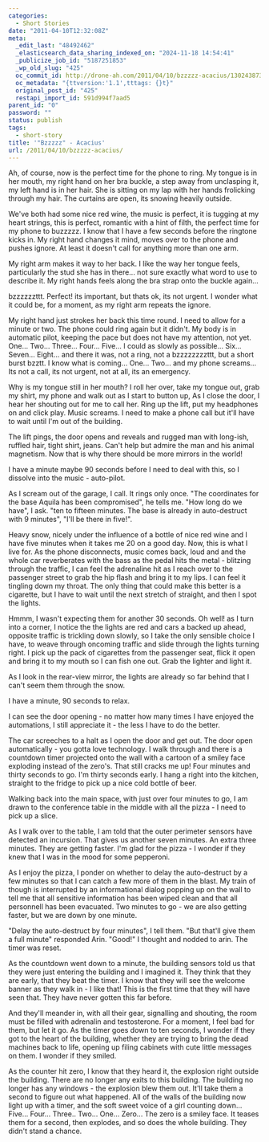 ```yaml
---
categories:
  - Short Stories
date: "2011-04-10T12:32:08Z"
meta:
  _edit_last: "48492462"
  _elasticsearch_data_sharing_indexed_on: "2024-11-18 14:54:41"
  _publicize_job_id: "5187251853"
  _wp_old_slug: "425"
  oc_commit_id: http://drone-ah.com/2011/04/10/bzzzzz-acacius/1302438730
  oc_metadata: "{ttversion:'1.1',tttags: {}t}"
  original_post_id: "425"
  restapi_import_id: 591d994f7aad5
parent_id: "0"
password: ""
status: publish
tags:
  - short-story
title: '"Bzzzzz" - Acacius'
url: /2011/04/10/bzzzzz-acacius/
---
```


Ah, of course, now is the perfect time for the phone to ring. My tongue is in
her mouth, my right hand on her bra buckle, a step away from unclasping it, my
left hand is in her hair. She is sitting on my lap with her hands frolicking
through my hair. The curtains are open, its snowing heavily outside.

We've both had some nice red wine, the music is perfect, it is tugging at my
heart strings, this is perfect, romantic with a hint of filth, the perfect time
for my phone to buzzzzz. I know that I have a few seconds before the ringtone
kicks in. My right hand changes it mind, moves over to the phone and pushes
ignore. At least it doesn't call for anything more than one arm.

My right arm makes it way to her back. I like the way her tongue feels,
particularly the stud she has in there... not sure exactly what word to use to
describe it. My right hands feels along the bra strap onto the buckle again...

bzzzzzzttt. Perfect! its important, but thats ok, its not urgent. I wonder what
it could be, for a moment, as my right arm repeats the ignore.

<!--more-->

My right hand just strokes her back this time round. I need to allow for a
minute or two. The phone could ring again but it didn't. My body is in automatic
pilot, keeping the pace but does not have my attention, not yet. One... Two...
Three... Four... Five... I could as slowly as possible... Six... Seven...
Eight... and there it was, not a ring, not a bzzzzzzzzttt, but a short burst
bzztt. I know what is coming... One... Two... and my phone screams... Its not a
call, its not urgent, not at all, its an emergency.

Why is my tongue still in her mouth? I roll her over, take my tongue out, grab
my shirt, my phone and walk out as I start to button up, As I close the door, I
hear her shouting out for me to call her. Ring up the lift, put my headphones on
and click play. Music screams. I need to make a phone call but it'll have to
wait until I'm out of the building.

The lift pings, the door opens and reveals and rugged man with long-ish, ruffled
hair, tight shirt, jeans. Can't help but admire the man and his animal
magnetism. Now that is why there should be more mirrors in the world!

I have a minute maybe 90 seconds before I need to deal with this, so I dissolve
into the music - auto-pilot.

As I scream out of the garage, I call. It rings only once. "The coordinates for
the base Aquila has been compromised", he tells me. "How long do we have", I
ask. "ten to fifteen minutes. The base is already in auto-destruct with 9
minutes", "I'll be there in five!".

Heavy snow, nicely under the influence of a bottle of nice red wine and I have
five minutes when it takes me 20 on a good day. Now, this is what I live for. As
the phone disconnects, music comes back, loud and and the whole car reverberates
with the bass as the pedal hits the metal - blitzing through the traffic, I can
feel the adrenaline hit as I reach over to the passenger street to grab the hip
flash and bring it to my lips. I can feel it tingling down my throat. The only
thing that could make this better is a cigarette, but I have to wait until the
next stretch of straight, and then I spot the lights.

Hmmm, I wasn't expecting them for another 30 seconds. Oh well! as I turn into a
corner, I notice the the lights are red and cars a backed up ahead, opposite
traffic is trickling down slowly, so I take the only sensible choice I  have, to
weave through oncoming traffic and slide through the lights turning right. I
pick up the pack of cigarettes from the passenger seat, flick it open and bring
it to my mouth so I can fish one out. Grab the lighter and light it.

As I look in the rear-view mirror, the lights are already so far behind that I
can't seem them through the snow.

I have a minute, 90 seconds to relax.

I can see the door opening - no matter how many times I have enjoyed the
automations, I still appreciate it - the less I have to do the better.

The car screeches to a halt as I open the door and get out. The door open
automatically - you gotta love technology. I walk through and there is a
countdown timer projected onto the wall with a cartoon of a smiley face
exploding instead of the zero's. That still cracks me up! Four minutes and
thirty seconds to go. I'm thirty seconds early. I hang a right into the kitchen,
straight to the fridge to pick up a nice cold bottle of beer.

Walking back into the main space, with just over four minutes to go, I am drawn
to the conference table in the middle with all the pizza - I need to pick up a
slice.

As I walk over to the table, I am told that the outer perimeter sensors have
detected an incursion. That gives us another seven minutes. An extra three
minutes. They are getting faster. I'm glad for the pizza - I wonder if they knew
that I was in the mood for some pepperoni.

As I enjoy the pizza, I ponder on whether to delay the auto-destruct by a few
minutes so that I can catch a few more of them in the blast. My train of though
is interrupted by an informational dialog popping up on the wall to tell me that
all sensitive information has been wiped clean and that all personnell has been
evacuated. Two minutes to go - we are also getting faster, but we are down by
one minute.

"Delay the auto-destruct by four minutes", I tell them. "But that'll give them a
full minute" responded Arin. "Good!" I thought and nodded to arin. The timer was
reset.

As the countdown went down to a minute, the building sensors told us that they
were just entering the building and I imagined it. They think that they are
early, that they beat the timer. I know that they will see the welcome banner as
they walk in - I like that! This is the first time that they will have seen
that. They have never gotten this far before.

And they'll meander in, with all their gear, signalling and shouting, the room
must be filled with adrenalin and testosterone. For a moment, I feel bad for
them, but let it go. As the timer goes down to ten seconds, I wonder if they got
to the heart of the building, whether they are trying to bring the dead machines
back to life, opening up filing cabinets with cute little messages on them. I
wonder if they smiled.

As the counter hit zero, I know that they heard it, the explosion right outside
the building. There are no longer any exits to this building. The building no
longer has any windows - the explosion blew them out. It'll take them a second
to figure out what happened. All of the walls of the building now light up with
a timer, and the soft sweet voice of a girl counting down... Five... Four...
Three.. Two... One... Zero... The zero is a smiley face. It teases them for a
second, then explodes, and so does the whole building. They didn't stand a
chance.
